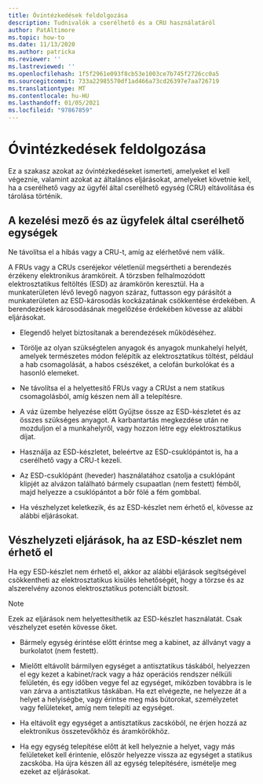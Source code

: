 ```yaml
---
title: Óvintézkedések feldolgozása
description: Tudnivalók a cserélhető és a CRU használatáról
author: PatAltimore
ms.topic: how-to
ms.date: 11/13/2020
ms.author: patricka
ms.reviewer: ''
ms.lastreviewed: ''
ms.openlocfilehash: 1f5f2961e093f8cb53e1003ce7b745f2726cc0a5
ms.sourcegitcommit: 733a22985570df1ad466a73cd26397e7aa726719
ms.translationtype: MT
ms.contentlocale: hu-HU
ms.lasthandoff: 01/05/2021
ms.locfileid: "97867859"
---
```

# <a name="handling-precautions"></a>Óvintézkedések feldolgozása

Ez a szakasz azokat az óvintézkedéseket ismerteti, amelyeket el kell végeznie, valamint azokat az általános eljárásokat, amelyeket követnie kell, ha a cserélhető vagy az ügyfél által cserélhető egység (CRU) eltávolítása és tárolása történik.

## <a name="handling-field-and-customer-replaceable-units"></a>A kezelési mező és az ügyfelek által cserélhető egységek

Ne távolítsa el a hibás vagy a CRU-t, amíg az elérhetővé nem válik.

A FRUs vagy a CRUs cseréjekor véletlenül megsértheti a berendezés érzékeny elektronikus áramköreit. A törzsben felhalmozódott elektrosztatikus feltöltés (ESD) az áramkörön keresztül. Ha a munkaterületen lévő levegő nagyon száraz, futtasson egy párásítót a munkaterületen az ESD-károsodás kockázatának csökkentése érdekében. A berendezések károsodásának megelőzése érdekében kövesse az alábbi eljárásokat.

-   Elegendő helyet biztosítanak a berendezések működéséhez.

-   Törölje az olyan szükségtelen anyagok és anyagok munkahelyi helyét, amelyek természetes módon felépítik az elektrosztatikus töltést, például a hab csomagolását, a habos csészéket, a celofán burkolókat és a hasonló elemeket.

-   Ne távolítsa el a helyettesítő FRUs vagy a CRUst a nem statikus csomagolásból, amíg készen nem áll a telepítésre.

-   A váz üzembe helyezése előtt Gyűjtse össze az ESD-készletet és az összes szükséges anyagot. A karbantartás megkezdése után ne mozduljon el a munkahelyről, vagy hozzon létre egy elektrosztatikus díjat.

-   Használja az ESD-készletet, beleértve az ESD-csuklópántot is, ha a cserélhető vagy a CRU-t kezeli.

-   Az ESD-csuklópánt (heveder) használatához csatolja a csuklópánt klipjét az alvázon található bármely csupaatlan (nem festett) fémből, majd helyezze a csuklópántot a bőr fölé a fém gombbal.

-   Ha vészhelyzet keletkezik, és az ESD-készlet nem érhető el, kövesse az alábbi eljárásokat.

## <a name="emergency-procedures-when-an-esd-kit-is-not-available"></a>Vészhelyzeti eljárások, ha az ESD-készlet nem érhető el

Ha egy ESD-készlet nem érhető el, akkor az alábbi eljárások segítségével csökkentheti az elektrosztatikus kisülés lehetőségét, hogy a törzse és az alszerelvény azonos elektrosztatikus potenciált biztosít.

> [!NOTE]
> Ezek az eljárások nem helyettesíthetik az ESD-készlet használatát. Csak vészhelyzet esetén kövesse őket.

-   Bármely egység érintése előtt érintse meg a kabinet, az állványt vagy a burkolatot (nem festett).

-   Mielőtt eltávolít bármilyen egységet a antisztatikus táskából, helyezzen el egy kezet a kabinet/rack vagy a ház operációs rendszer nélküli felületén, és egy időben vegye fel az egységet, miközben továbbra is le van zárva a antisztatikus táskában. Ha ezt elvégezte, ne helyezze át a helyet a helyiségbe, vagy érintse meg más bútorokat, személyzetet vagy felületeket, amíg nem telepíti az egységet.

-   Ha eltávolít egy egységet a antisztatikus zacskóból, ne érjen hozzá az elektronikus összetevőkhöz és áramkörökhöz.

-   Ha egy egység telepítése előtt át kell helyeznie a helyet, vagy más felületeket kell érintenie, először helyezze vissza az egységet a statikus zacskóba.
    Ha újra készen áll az egység telepítésére, ismételje meg ezeket az eljárásokat.

